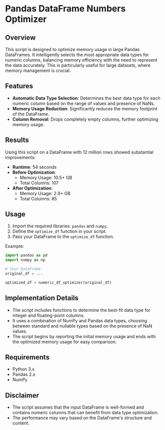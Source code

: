 # Pandas DataFrame Numbers Optimizer

## Overview
This script is designed to optimize memory usage in large Pandas DataFrames. It intelligently selects the most appropriate data types for numeric columns, balancing memory efficiency with the need to represent the data accurately. This is particularly useful for large datasets, where memory management is crucial.

## Features
- **Automatic Data Type Selection**: Determines the best data type for each numeric column based on the range of values and presence of NaNs.
- **Memory Usage Reduction**: Significantly reduces the memory footprint of the DataFrame.
- **Column Removal**: Drops completely empty columns, further optimizing memory usage.

## Results
Using this script on a DataFrame with 12 million rows showed substantial improvements:
- **Runtime**: 54 seconds
- **Before Optimization**: 
  - Memory Usage: 10.5+ GB
  - Total Columns: 107
- **After Optimization**: 
  - Memory Usage: 2.9+ GB
  - Total Columns: 85

## Usage
1. Import the required libraries: `pandas` and `numpy`.
2. Define the `optimize_df` function in your script.
3. Pass your DataFrame to the `optimize_df` function.

Example:
```python
import pandas as pd
import numpy as np

# Your DataFrame
original_df = ...

optimized_df = numeric_df_optimizer(original_df)
```

## Implementation Details
- The script includes functions to determine the best-fit data type for integer and floating-point columns.
- It uses a combination of NumPy and Pandas data types, choosing between standard and nullable types based on the presence of NaN values.
- The script begins by reporting the initial memory usage and ends with the optimized memory usage for easy comparison.

## Requirements
- Python 3.x
- Pandas 2.x
- NumPy

## Disclaimer
- The script assumes that the input DataFrame is well-formed and contains numeric columns that can benefit from data type optimization.
- The performance may vary based on the DataFrame's structure and content.
